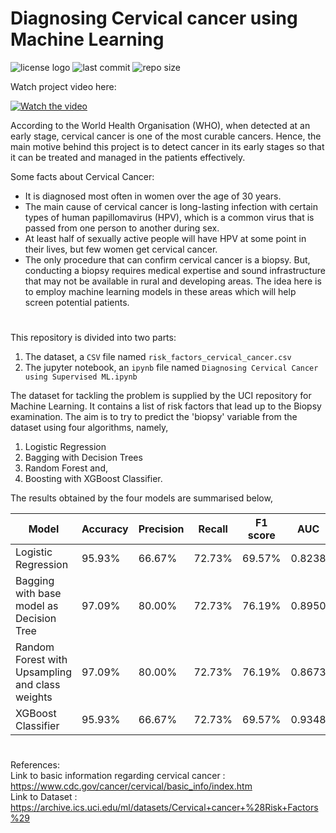 # Diagnosing Cervical cancer using Machine Learning

![license logo](https://img.shields.io/github/license/adsers/cancer-detection)
![last commit](https://img.shields.io/github/last-commit/adsers/cancer-detection)
![repo size](https://img.shields.io/github/repo-size/adsers/cancer-detection)

Watch project video here:

[![Watch the video](https://drive.google.com/u/0/uc?id=1iOPt05nPLRgNdZHrmxFRdmpINg2sGtZH&export=download)](https://youtu.be/LEvAryBK_ew)

According to the World Health Organisation (WHO), when detected at an early stage, cervical cancer is one of the most curable cancers. Hence, the main motive behind this project is to detect cancer in its early stages so that it can be treated and managed in the patients effectively.

Some facts about Cervical Cancer:
* It is diagnosed most often in women over the age of 30 years.
* The main cause of cervical cancer is long-lasting infection with certain types of human papillomavirus (HPV), which is a common virus that is passed from one person to another during sex.
* At least half of sexually active people will have HPV at some point in their lives, but few women get cervical cancer.
* The only procedure that can confirm cervical cancer is a biopsy. But, conducting a biopsy requires medical expertise and sound infrastructure that may not be available in rural and developing areas. The idea here is to employ machine learning models in these areas which will help screen potential patients.

#

This repository is divided into two parts: 
1) The dataset, a `CSV` file named `risk_factors_cervical_cancer.csv`
2) The jupyter notebook, an `ipynb` file named `Diagnosing Cervical Cancer using Supervised ML.ipynb`

The dataset for tackling the problem is supplied by the UCI repository for Machine Learning. It contains a list of risk factors that lead up to the Biopsy examination.
The aim is to try to predict the 'biopsy' variable from the dataset using four algorithms, namely, <br>

1) Logistic Regression
2) Bagging with Decision Trees
3) Random Forest and,
4) Boosting with XGBoost Classifier.


The results obtained by the four models are summarised below,

|                      Model                      | Accuracy | Precision | Recall | F1 score |  AUC   |
|                       ---                       |   ----   |   -----   |  ----  |   ----   |  ----  |
|               Logistic Regression               |  95.93%  |   66.67%  | 72.73% |  69.57%  | 0.8238 |
|     Bagging with base model as Decision Tree    |  97.09%  |   80.00%  | 72.73% |  76.19%  | 0.8950 |
| Random Forest with Upsampling and class weights |  97.09%  |   80.00%  | 72.73% |  76.19%  | 0.8673 |
|                XGBoost Classifier               |  95.93%  |   66.67%  | 72.73% |  69.57%  | 0.9348 |

#

References: <br>
Link to basic information regarding cervical cancer : https://www.cdc.gov/cancer/cervical/basic_info/index.htm <br>
Link to Dataset : https://archive.ics.uci.edu/ml/datasets/Cervical+cancer+%28Risk+Factors%29
